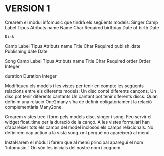 # VERSION 1

Crearem el mòdul infomusic que tindrà els següents models:
	Singer
Camp
Label
Tipus
Atributs
name
Name
Char
Required
birthday
Date of birth
Date




	Disk
Camp
Label
Tipus
Atributs
name
Title
Char
Required
publish_date
Publishing date
Date




Song
Camp
Label
Tipus
Atributs
name
Title
Char
Required
order
Order
Integer


duration
Duration
Integer



  
Modifiqueu els models i les vistes per tenir en compte les següents relacions entre els diferents models:
Un disc conté diferents cançons. 
Un disc pot tenir diferents cantants
Un cantant pot tenir diferents discs.
Quan definim una relació One2many s’ha de definir obligatòriament la relació complementària Many2one. 


Crearem vistes tree i form pels models disc, singer i song. Feu servir el widget float_time per la duració de la cançó.
A les vistes formulari han d'aparèixer tots els camps del model inclosos els camps relacionals.
No definirem cap action a la vista song.xml perquè no apareixerà al menú.

Instal·larem el mòdul i farem que al menú principal aparegui el nom ‘Infomusic <NC>’. On <NC> són les inicials del nostre nom i cognom.

